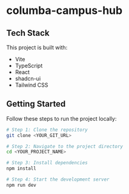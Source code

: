 # columba-campus-hub

## Tech Stack

This project is built with:

- Vite  
- TypeScript  
- React  
- shadcn-ui  
- Tailwind CSS  

## Getting Started

Follow these steps to run the project locally:

```sh
# Step 1: Clone the repository
git clone <YOUR_GIT_URL>

# Step 2: Navigate to the project directory
cd <YOUR_PROJECT_NAME>

# Step 3: Install dependencies
npm install

# Step 4: Start the development server
npm run dev
